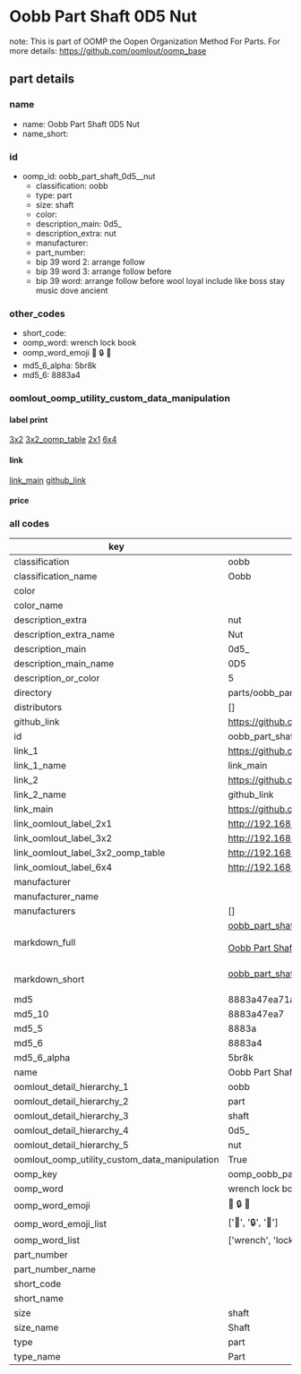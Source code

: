 # Oobb Part Shaft 0D5  Nut  

note: This is part of OOMP the Oopen Organization Method For Parts. For more details: https://github.com/oomlout/oomp_base

##  part details





### name
* name: Oobb Part Shaft 0D5  Nut
* name_short: 
### id
* oomp_id: oobb_part_shaft_0d5__nut
  * classification: oobb
  * type: part
  * size: shaft
  * color: 
  * description_main: 0d5_
  * description_extra: nut
  * manufacturer: 
  * part_number: 
  * bip 39 word 2: arrange follow
  * bip 39 word 3: arrange follow before
  * bip 39 word: arrange follow before wool loyal include like boss stay music dove ancient

### other_codes
* short_code: 
* oomp_word: wrench lock book
* oomp_word_emoji :wrench: :lock: :book:
* md5_6_alpha: 5br8k
* md5_6: 8883a4






### oomlout_oomp_utility_custom_data_manipulation
#### label print
[3x2](http://192.168.1.245:1112/?label=oomp%205br8k)
[3x2_oomp_table](http://192.168.1.107:1112/?label=oomp%205br8k)
[2x1](http://192.168.1.242:1112/?label=oomp%205br8k)
[6x4](http://192.168.1.55:1112/?label=oomp%205br8k)    

#### link

[link_main](https://github.com/oomlout/oomlout_oomp_current_version_messy/tree/main/parts/oobb_part_shaft_0d5__nut) [github_link](https://github.com/oomlout/oomlout_oomp_part_src/tree/main/parts/oobb_part_shaft_0d5__nut)                             

#### price







### all codes 
| key | value |  
| --- | --- |  
| classification | oobb |  
| classification_name | Oobb |  
| color |  |  
| color_name |  |  
| description_extra | nut |  
| description_extra_name | Nut |  
| description_main | 0d5_ |  
| description_main_name | 0D5  |  
| description_or_color | 5 |  
| directory | parts/oobb_part_shaft_0d5__nut |  
| distributors | [] |  
| github_link | https://github.com/oomlout/oomlout_oomp_part_src/tree/main/parts/oobb_part_shaft_0d5__nut |  
| id | oobb_part_shaft_0d5__nut |  
| link_1 | https://github.com/oomlout/oomlout_oomp_current_version_messy/tree/main/parts/oobb_part_shaft_0d5__nut |  
| link_1_name | link_main |  
| link_2 | https://github.com/oomlout/oomlout_oomp_part_src/tree/main/parts/oobb_part_shaft_0d5__nut |  
| link_2_name | github_link |  
| link_main | https://github.com/oomlout/oomlout_oomp_current_version_messy/tree/main/parts/oobb_part_shaft_0d5__nut |  
| link_oomlout_label_2x1 | http://192.168.1.242:1112/?label=oomp%205br8k |  
| link_oomlout_label_3x2 | http://192.168.1.245:1112/?label=oomp%205br8k |  
| link_oomlout_label_3x2_oomp_table | http://192.168.1.107:1112/?label=oomp%205br8k |  
| link_oomlout_label_6x4 | http://192.168.1.55:1112/?label=oomp%205br8k |  
| manufacturer |  |  
| manufacturer_name |  |  
| manufacturers | [] |  
| markdown_full | [oobb_part_shaft_0d5__nut](https://github.com/oomlout/oomlout_oomp_current_version_messy/tree/main/parts/oobb_part_shaft_0d5__nut)<br>[](https://github.com/oomlout/oomlout_oomp_current_version_messy/tree/main/parts/oobb_part_shaft_0d5__nut)<br>[Oobb Part Shaft 0D5  Nut](https://github.com/oomlout/oomlout_oomp_current_version_messy/tree/main/parts/oobb_part_shaft_0d5__nut)<br><br> |  
| markdown_short | [oobb_part_shaft_0d5__nut](https://github.com/oomlout/oomlout_oomp_current_version_messy/tree/main/parts/oobb_part_shaft_0d5__nut)<br><br> |  
| md5 | 8883a47ea71a3035c9c24fd42856a862 |  
| md5_10 | 8883a47ea7 |  
| md5_5 | 8883a |  
| md5_6 | 8883a4 |  
| md5_6_alpha | 5br8k |  
| name | Oobb Part Shaft 0D5  Nut |  
| oomlout_detail_hierarchy_1 | oobb |  
| oomlout_detail_hierarchy_2 | part |  
| oomlout_detail_hierarchy_3 | shaft |  
| oomlout_detail_hierarchy_4 | 0d5_ |  
| oomlout_detail_hierarchy_5 | nut |  
| oomlout_oomp_utility_custom_data_manipulation | True |  
| oomp_key | oomp_oobb_part_shaft_0d5__nut |  
| oomp_word | wrench lock book |  
| oomp_word_emoji | :wrench: :lock: :book: |  
| oomp_word_emoji_list | [':wrench:', ':lock:', ':book:'] |  
| oomp_word_list | ['wrench', 'lock', 'book'] |  
| part_number |  |  
| part_number_name |  |  
| short_code |  |  
| short_name |  |  
| size | shaft |  
| size_name | Shaft |  
| type | part |  
| type_name | Part |  
